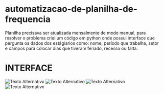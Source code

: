 # automatizacao-de-planilha-de-frequencia
Planilha precisava ser atualizada mensalmente de modo manual, para resolver o problema criei um código em python onde possui interface que pergunta os dados dos estágiarios como: nome, período que trabalha, setor e campos para colocar dias que tiveram feriado, recesso ou falta.

# INTERFACE
<img src="https://i.imgur.com/VOEQNo4.png" alt="Texto Alternativo">
<img src="https://i.imgur.com/6lBJVSl.png" alt="Texto Alternativo">
<img src="https://i.imgur.com/GQPVkKp.png" alt="Texto Alternativo">
<img src="https://i.imgur.com/viWo3QB.png" alt="Texto Alternativo">
